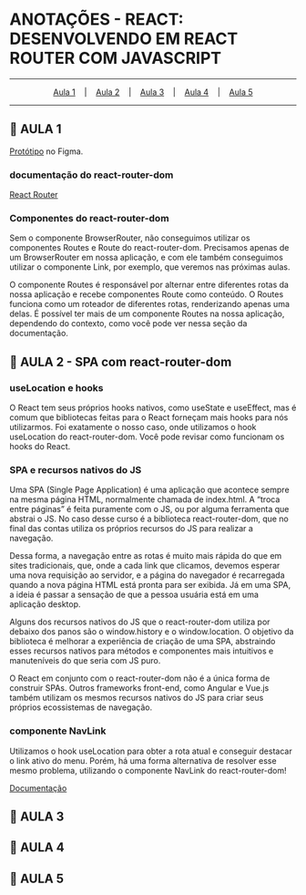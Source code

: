 # ANOTAÇÕES - REACT: DESENVOLVENDO EM REACT ROUTER COM JAVASCRIPT

--- 

<p align="center">
  <a href="#-aula-1">Aula 1</a> &nbsp;&nbsp;&nbsp;|&nbsp;&nbsp;&nbsp;
  <a href="#-aula-2">Aula 2</a> &nbsp;&nbsp;&nbsp;|&nbsp;&nbsp;&nbsp;
  <a href="#-aula-3">Aula 3</a> &nbsp;&nbsp;&nbsp;|&nbsp;&nbsp;&nbsp;
  <a href="#-aula-4">Aula 4</a> &nbsp;&nbsp;&nbsp;|&nbsp;&nbsp;&nbsp;
  <a href="#-aula-5">Aula 5</a> 

</p>

---

## 📌 AULA 1

[Protótipo](https://www.figma.com/file/nDTrIQxTu6aldQG0o0iAbj/Ol%C3%A1%2C-Mundo!---Projeto-React%3A-router?node-id=38%3A716) no Figma.

### documentação do react-router-dom
[React Router](https://reactrouter.com/en/6)

### Componentes do react-router-dom
Sem o componente BrowserRouter, não conseguimos utilizar os componentes Routes e Route do react-router-dom. Precisamos apenas de um BrowserRouter em nossa aplicação, e com ele também conseguimos utilizar o componente Link, por exemplo, que veremos nas próximas aulas.

O componente Routes é responsável por alternar entre diferentes rotas da nossa aplicação e recebe componentes Route como conteúdo.
O Routes funciona como um roteador de diferentes rotas, renderizando apenas uma delas. É possível ter mais de um componente Routes na nossa aplicação, dependendo do contexto, como você pode ver nessa seção da documentação.

## 📌 AULA 2 - SPA com react-router-dom
### useLocation e hooks
  O React tem seus próprios hooks nativos, como useState e useEffect, mas é comum que bibliotecas feitas para o React forneçam mais hooks para nós utilizarmos. Foi exatamente o nosso caso, onde utilizamos o hook useLocation do react-router-dom. Você pode revisar como funcionam os hooks do React.

### SPA e recursos nativos do JS
  Uma SPA (Single Page Application) é uma aplicação que acontece sempre na mesma página HTML, normalmente chamada de index.html. A “troca entre páginas” é feita puramente com o JS, ou por alguma ferramenta que abstrai o JS. No caso desse curso é a biblioteca react-router-dom, que no final das contas utiliza os próprios recursos do JS para realizar a navegação.

  Dessa forma, a navegação entre as rotas é muito mais rápida do que em sites tradicionais, que, onde a cada link que clicamos, devemos esperar uma nova requisição ao servidor, e a página do navegador é recarregada quando a nova página HTML está pronta para ser exibida. Já em uma SPA, a ideia é passar a sensação de que a pessoa usuária está em uma aplicação desktop.

  Alguns dos recursos nativos do JS que o react-router-dom utiliza por debaixo dos panos são o window.history e o window.location. O objetivo da biblioteca é melhorar a experiência de criação de uma SPA, abstraindo esses recursos nativos para métodos e componentes mais intuitivos e manuteníveis do que seria com JS puro.

  O React em conjunto com o react-router-dom não é a única forma de construir SPAs. Outros frameworks front-end, como Angular e Vue.js também utilizam os mesmos recursos nativos do JS para criar seus próprios ecossistemas de navegação.

### componente NavLink
  Utilizamos o hook useLocation para obter a rota atual e conseguir destacar o link ativo do menu. Porém, há uma forma alternativa de resolver esse mesmo problema, utilizando o componente NavLink do react-router-dom! 
  
  [Documentação](https://reactrouter.com/en/main/components/nav-link)



## 📌 AULA 3
## 📌 AULA 4
## 📌 AULA 5

